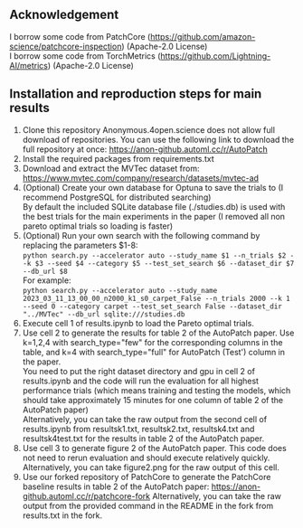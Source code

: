 ## Acknowledgement
I borrow some code from PatchCore (https://github.com/amazon-science/patchcore-inspection) (Apache-2.0 License)  
I borrow some code from TorchMetrics (https://github.com/Lightning-AI/metrics) (Apache-2.0 License)

## Installation and reproduction steps for main results
1. Clone this repository 
Anonymous.4open.science does not allow full download of repositories. You can use the following link to download the full repository at once: https://anon-github.automl.cc/r/AutoPatch
2. Install the required packages from requirements.txt
3. Download and extract the MVTec dataset from: https://www.mvtec.com/company/research/datasets/mvtec-ad
4. (Optional) Create your own database for Optuna to save the trials to (I recommend PostgreSQL for distributed searching)  
By default the included SQLite database file (./studies.db) is used with the best trials for the main experiments in the paper (I removed all non pareto optimal trials so loading is faster)
5. (Optional) Run your own search with the following command by replacing the parameters $1-8:  
```python search.py --accelerator auto --study_name $1 --n_trials $2 --k $3 --seed $4 --category $5 --test_set_search $6 --dataset_dir $7 --db_url $8```  
For example:  
```python search.py --accelerator auto --study_name 2023_03_11_13_00_00_n2000_k1_s0_carpet_False --n_trials 2000 --k 1 --seed 0 --category carpet --test_set_search False --dataset_dir "../MVTec" --db_url sqlite:///studies.db```
7. Execute cell 1 of results.ipynb to load the Pareto optimal trials.
8. Use cell 2 to generate the results for table 2 of the AutoPatch paper. Use k=1,2,4 with search_type="few" for the corresponding columns in the table, and k=4 with search_type="full" for AutoPatch (Test') column in the paper.  
You need to put the right dataset directory and gpu in cell 2 of results.ipynb and the code will run the evaluation for all highest performance trials (which means training and testing the models, which should take approximately 15 minutes for one column of table 2 of the AutoPatch paper)  
Alternatively, you can take the raw output from the second cell of results.ipynb from resultsk1.txt, resultsk2.txt, resultsk4.txt and resultsk4test.txt for the results in table 2 of the AutoPatch paper.
9. Use cell 3 to generate figure 2 of the AutoPatch paper. This code does not need to rerun evaluation and should execute relatively quickly.  
Alternatively, you can take figure2.png for the raw output of this cell.
9. Use our forked repository of PatchCore to generate the PatchCore baseline results in table 2 of the AutoPatch paper: https://anon-github.automl.cc/r/patchcore-fork
Alternatively, you can take the raw output from the provided command in the README in the fork from results.txt in the fork.
